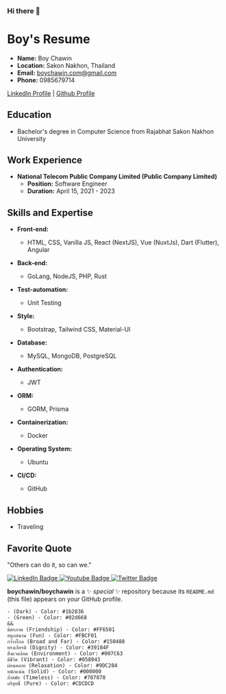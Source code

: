 ### Hi there 👋



# Boy's Resume

- **Name:** Boy Chawin
- **Location:** Sakon Nakhon, Thailand
- **Email:** boychawin.com@gmail.com
- **Phone:** 0985679714

[LinkedIn Profile](https://www.linkedin.com/in/boychawin/) | [Github Profile](https://github.com/boychawin)

## Education
- Bachelor's degree in Computer Science from Rajabhat Sakon Nakhon University

## Work Experience
- **National Telecom Public Company Limited (Public Company Limited)**
  - **Position:** Software Engineer
  - **Duration:** April 15, 2021 - 2023

## Skills and Expertise
- **Front-end:**
  - HTML, CSS, Vanilla JS, React (NextJS), Vue (NuxtJs), Dart (Flutter), Angular
- **Back-end:**
  - GoLang, NodeJS, PHP, Rust
    
- **Test-automation:**
  - Unit Testing
    
- **Style:**
  - Bootstrap, Tailwind CSS, Material-UI
- **Database:**
  - MySQL, MongoDB, PostgreSQL
- **Authentication:**
  - JWT
- **ORM:**
  - GORM, Prisma
- **Containerization:**
  - Docker
- **Operating System:**
  - Ubuntu
- **CI/CD:**
  - GitHub

## Hobbies
- Traveling

## Favorite Quote
"Others can do it, so can we."


    


<div id="badges">
  <a href="https://www.linkedin.com/in/boy-chawin-878a5b216/">
    <img src="https://img.shields.io/badge/LinkedIn-blue?style=for-the-badge&logo=linkedin&logoColor=white" alt="LinkedIn Badge"/>
  </a>
  <a href="https://www.youtube.com/@boychawin">
    <img src="https://img.shields.io/badge/YouTube-red?style=for-the-badge&logo=youtube&logoColor=white" alt="Youtube Badge"/>
  </a>
  <a href="https://twitter.com/boychawin">
    <img src="https://img.shields.io/badge/Twitter-blue?style=for-the-badge&logo=twitter&logoColor=white" alt="Twitter Badge"/>
  </a>
</div>

**boychawin/boychawin** is a ✨ _special_ ✨ repository because its `README.md` (this file) appears on your GitHub profile.

    - (Dark) - Color: #1b2836
    - (Green) - Color: #02d668
    &&
    มิตรภาพ (Friendship) - Color: #FF6501
    สนุกสนาน (Fun) - Color: #FBCF01
    กว้างไกล (Broad and Far) - Color: #150488
    ทรงเกียรติ (Dignity) - Color: #39184F
    สิ่งแวดล้อม (Environment) - Color: #007C63
    มีชีวิต (Vibrant) - Color: #058043
    ผ่อนคลาย (Relaxation) - Color: #9DC284
    หนักแน่น (Solid) - Color: #000000
    ล้ำสมัย (Timeless) - Color: #787878
    บริสุทธิ์ (Pure) - Color: #CDCDCD


